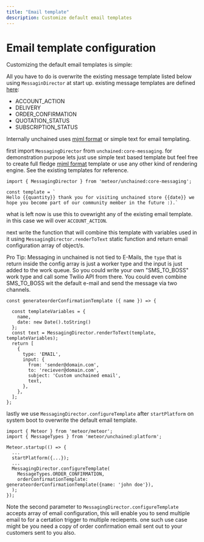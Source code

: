 ```yaml
---
title: "Email template"
description: Customize default email templates
---
```


# Email template configuration

Customizing the default email templates is simple:

All you have to do is overwrite the existing message template listed below using `MessaginDirector` at start up.
existing message templates are defined [here](https://github.com/unchainedshop/unchained/blob/master/packages/platform/setup-templates.js):

- ACCOUNT_ACTION
- DELIVERY
- ORDER_CONFIRMATION
- QUOTATION_STATUS
- SUBSCRIPTION_STATUS

Internally unchained uses [mjml format](https://documentation.mjml.io/) or simple text for email templating.

first import `MessagingDirector` from `unchained:core-messaging`. for demonstration purpose lets just use simple text based template but feel free to create full fledge [mjml format](https://documentation.mjml.io/) template or use any other kind of rendering engine. See the existing templates for reference.

```
import { MessagingDirector } from 'meteor/unchained:core-messaging';

const template = `
Hello {{quantity}} thank you for visiting unchained store {{date}} we hope you become part of our community member in the future :).`

```

what is left now is use this to ovewright any of the existing email template. in this case we will over `ACCOUNT_ACTION`.

next write the function that will combine this template with variables used in it using `MessagingDirector.renderToText` static function and return email configuration array of object/s.

Pro Tip: Messaging in unchained is not tied to E-Mails, the `type` that is return inside the config array is just a worker type and the input is just added to the work queue. So you could write your own "SMS_TO_BOSS" work type and call some Twilio API from there. You could even combine SMS_TO_BOSS wit the default e-mail and send the message via two channels.

```
const generateorderConfirmationTemplate ({ name }) => {

  const templateVariables = {
    name,
    date: new Date().toString()
  };
  const text = MessagingDirector.renderToText(template, templateVariables);
  return [
    {
      type: 'EMAIL',
      input: {
        from: 'sender@domain.com',
        to: 'reciever@domain.com',
        subject: 'Custom unchained email',
        text,
      },
    },
  ];
};

```

lastly we use `MessagingDirector.configureTemplate` after `startPlatform` on system boot to overwrite the default email template.

```
import { Meteor } from 'meteor/meteor';
import { MessageTypes } from 'meteor/unchained:platform';

Meteor.startup(() => {
  ...
  startPlatform({...});
  ...
  MessagingDirector.configureTemplate(
    MessageTypes.ORDER_CONFIRMATION,
    orderConfirmationTemplate: generateorderConfirmationTemplate({name: 'john doe'}),
  );
});

```

Note the second parameter to `MessagingDirector.configureTemplate` accepts array of email configuration, this will enable you to send multiple email to for a certation trigger to multiple reciepents. one such use case might be you need a copy of order confirmation email sent out to your customers sent to you also.

